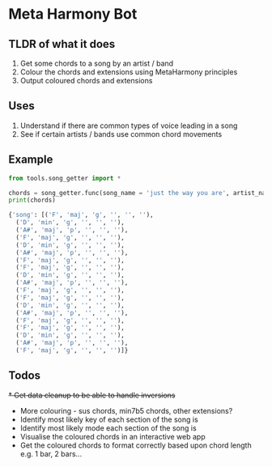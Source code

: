 # Meta Harmony Bot

## TLDR of what it does
1. Get some chords to a song by an artist / band
2. Colour the chords and extensions using MetaHarmony principles
3. Output coloured chords and extensions

## Uses
1. Understand if there are common types of voice leading in a song
2. See if certain artists / bands use common chord movements

## Example
```python
from tools.song_getter import *

chords = song_getter.func(song_name = 'just the way you are', artist_name = 'bruno mars')
print(chords)

{'song': [('F', 'maj', 'g', '', '', ''),
  ('D', 'min', 'g', '', '', ''),
  ('A#', 'maj', 'p', '', '', ''),
  ('F', 'maj', 'g', '', '', ''),
  ('D', 'min', 'g', '', '', ''),
  ('A#', 'maj', 'p', '', '', ''),
  ('F', 'maj', 'g', '', '', ''),
  ('F', 'maj', 'g', '', '', ''),
  ('D', 'min', 'g', '', '', ''),
  ('A#', 'maj', 'p', '', '', ''),
  ('F', 'maj', 'g', '', '', ''),
  ('F', 'maj', 'g', '', '', ''),
  ('D', 'min', 'g', '', '', ''),
  ('A#', 'maj', 'p', '', '', ''),
  ('F', 'maj', 'g', '', '', ''),
  ('F', 'maj', 'g', '', '', ''),
  ('D', 'min', 'g', '', '', ''),
  ('A#', 'maj', 'p', '', '', ''),
  ('F', 'maj', 'g', '', '', '')]}
```

## Todos
~~* Get data cleanup to be able to handle inversions~~
* More colouring - sus chords, min7b5 chords, other extensions?
* Identify most likely key of each section of the song is
* Identify most likely mode each section of the song is
* Visualise the coloured chords in an interactive web app
* Get the coloured chords to format correctly based upon chord length e.g. 1 bar, 2 bars...
